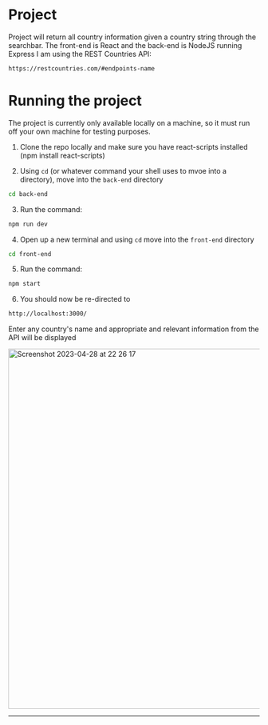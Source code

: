 # Project
Project will return all country information given a country string through the searchbar. The front-end is React and the back-end is NodeJS running Express
I am using the REST Countries API:
```bash
https://restcountries.com/#endpoints-name
```

# Running the project

The project is currently only available locally on a machine, so it must run off your own machine for testing purposes.

1. Clone the repo locally and make sure you have react-scripts installed (npm install react-scripts)

2. Using `cd` (or whatever command your shell uses to mvoe into a directory), move into the `back-end` directory
```bash
cd back-end
```
3. Run the command: 
```bash
npm run dev
```
4. Open up a new terminal and using `cd` move into the `front-end` directory
```bash
cd front-end
```
5. Run the command: 
```bash
npm start
```
6. You should now be re-directed to
```bash
http://localhost:3000/
```
Enter any country's name and appropriate and relevant information from the API will be displayed

<img width="720" alt="Screenshot 2023-04-28 at 22 26 17" src="https://user-images.githubusercontent.com/99283521/235256852-ae854c77-a2b8-4270-965c-1cede049fcab.png">

--------------------------------------------------------------------------------------------------------------------------------------------------------------------------------------------------
